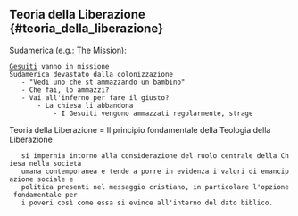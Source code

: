 ## Teoria della Liberazione {#teoria_della_liberazione}

Sudamerica (e.g.: The Mission):

[`Gesuiti`](Gesuiti "wikilink")` vanno in missione `\
`Sudamerica devastato dalla colonizzazione`\
`   - "Vedi uno che st ammazzando un bambino"`\
`   - Che fai, lo ammazzi? `\
`   - Vai all'inferno per fare il giusto?`\
`       - La chiesa li abbandona`\
`           - I Gesuiti vengono ammazzati regolarmente, strage`

Teoria della Liberazione = Il principio fondamentale della Teologia
della Liberazione

`   si impernia intorno alla considerazione del ruolo centrale della Chiesa nella società `\
`   umana contemporanea e tende a porre in evidenza i valori di emancipazione sociale e`\
`   politica presenti nel messaggio cristiano, in particolare l'opzione fondamentale per`\
`   i poveri così come essa si evince all'interno del dato biblico.`\
`   `
